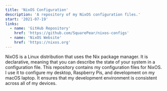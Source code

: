 ```yaml
---
title: 'NixOS Configuration'
description: 'A repository of my NixOS configuration files.'
start: '2021-07-19'
links:
  - name: 'GitHub Repository'
    href: 'https://github.com/SquarePear/nixos-configs'
  - name: 'NixOS Website'
    href: 'https://nixos.org'
---
```


NixOS is a Linux distribution that uses the Nix package manager. It is
declarative, meaning that you can describe the state of your system in a
configuration file. This repository contains my configuration files for
NixOS. I use it to configure my desktop, Raspberry Pis, and development on my
macOS laptop. It ensures that my development environment is consistent across
all of my devices.
